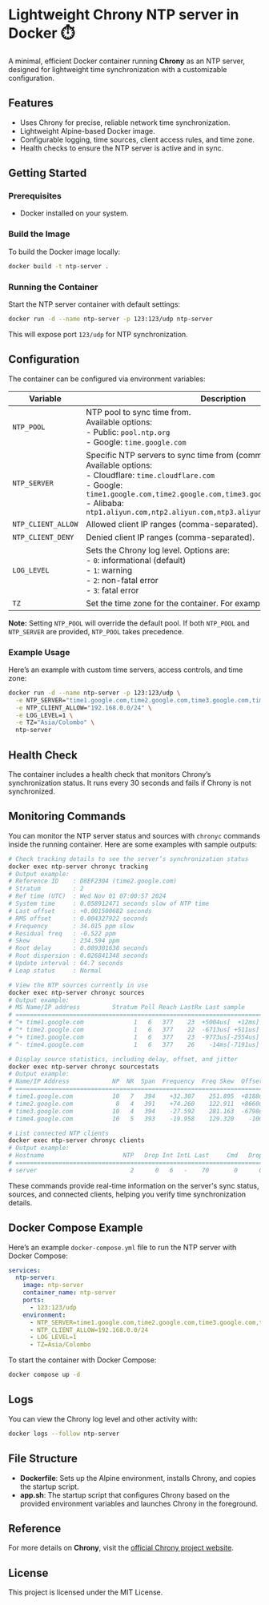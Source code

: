 # Lightweight Chrony NTP server in Docker ⏱️

A minimal, efficient Docker container running **Chrony** as an NTP server, designed for lightweight time synchronization with a customizable configuration.

## Features

- Uses Chrony for precise, reliable network time synchronization.
- Lightweight Alpine-based Docker image.
- Configurable logging, time sources, client access rules, and time zone.
- Health checks to ensure the NTP server is active and in sync.

## Getting Started

### Prerequisites

- Docker installed on your system.

### Build the Image

To build the Docker image locally:

```bash
docker build -t ntp-server .
```

### Running the Container

Start the NTP server container with default settings:

```bash
docker run -d --name ntp-server -p 123:123/udp ntp-server
```

This will expose port `123/udp` for NTP synchronization.

## Configuration

The container can be configured via environment variables:

| Variable           | Description                                                     | Default             |
|--------------------|-----------------------------------------------------------------|---------------------|
| `NTP_POOL`         | NTP pool to sync time from.<br>Available options:<br>- Public: `pool.ntp.org`<br>- Google: `time.google.com` | `pool.ntp.org`      |
| `NTP_SERVER`       | Specific NTP servers to sync time from (comma-separated).<br>Available options:<br>- Cloudflare: `time.cloudflare.com`<br>- Google: `time1.google.com,time2.google.com,time3.google.com,time4.google.com`<br>- Alibaba: `ntp1.aliyun.com,ntp2.aliyun.com,ntp3.aliyun.com,ntp4.aliyun.com` | -                   |
| `NTP_CLIENT_ALLOW` | Allowed client IP ranges (comma-separated).                     | `allow all`         |
| `NTP_CLIENT_DENY`  | Denied client IP ranges (comma-separated).                      | None                |
| `LOG_LEVEL`        | Sets the Chrony log level. Options are:<br>  - `0`: informational (default)<br>  - `1`: warning<br>  - `2`: non-fatal error<br>  - `3`: fatal error | `0` (informational) |
| `TZ`               | Set the time zone for the container. For example: `Asia/Colombo`. | UTC                 |

**Note:** Setting `NTP_POOL` will override the default pool. If both `NTP_POOL` and `NTP_SERVER` are provided, `NTP_POOL` takes precedence.

### Example Usage

Here’s an example with custom time servers, access controls, and time zone:

```bash
docker run -d --name ntp-server -p 123:123/udp \
  -e NTP_SERVER="time1.google.com,time2.google.com,time3.google.com,time4.google.com" \
  -e NTP_CLIENT_ALLOW="192.168.0.0/24" \
  -e LOG_LEVEL=1 \
  -e TZ="Asia/Colombo" \
  ntp-server
```

## Health Check

The container includes a health check that monitors Chrony’s synchronization status. It runs every 30 seconds and fails if Chrony is not synchronized.

## Monitoring Commands

You can monitor the NTP server status and sources with `chronyc` commands inside the running container. Here are some examples with sample outputs:

```bash
# Check tracking details to see the server’s synchronization status
docker exec ntp-server chronyc tracking
# Output example:
# Reference ID    : D8EF2304 (time2.google.com)
# Stratum         : 2
# Ref time (UTC)  : Wed Nov 01 07:00:57 2024
# System time     : 0.058912471 seconds slow of NTP time
# Last offset     : +0.001500682 seconds
# RMS offset      : 0.004327922 seconds
# Frequency       : 34.015 ppm slow
# Residual freq   : -0.522 ppm
# Skew            : 234.594 ppm
# Root delay      : 0.089301638 seconds
# Root dispersion : 0.026841348 seconds
# Update interval : 64.7 seconds
# Leap status     : Normal

# View the NTP sources currently in use
docker exec ntp-server chronyc sources
# Output example:
# MS Name/IP address         Stratum Poll Reach LastRx Last sample               
# ===============================================================================
# ^+ time1.google.com              1   6   377    23  +5004us[  +12ms] +/-   42ms
# ^* time2.google.com              1   6   377    22  -6713us[ +511us] +/-   41ms
# ^+ time3.google.com              1   6   377    23  -9773us[-2554us] +/-   49ms
# ^- time4.google.com              1   6   377    26    -14ms[-7191us] +/-   41ms

# Display source statistics, including delay, offset, and jitter
docker exec ntp-server chronyc sourcestats
# Output example:
# Name/IP Address            NP  NR  Span  Frequency  Freq Skew  Offset  Std Dev
# ==============================================================================
# time1.google.com           10   7   394    +32.307    251.895  +8188us    24ms
# time2.google.com            8   4   391    +74.260    122.911  +8660us  7923us
# time3.google.com           10   4   394    -27.592    281.163  -6798us    25ms
# time4.google.com           10   5   393    -19.958    129.320    -10ms    11ms

# List connected NTP clients
docker exec ntp-server chronyc clients
# Output example:
# Hostname                      NTP   Drop Int IntL Last     Cmd   Drop Int  Last
# ===============================================================================
# server                          2      0   6   -    70       0      0   -     -
```

These commands provide real-time information on the server's sync status, sources, and connected clients, helping you verify time synchronization details.

## Docker Compose Example

Here’s an example `docker-compose.yml` file to run the NTP server with Docker Compose:

```yaml
services:
  ntp-server:
    image: ntp-server
    container_name: ntp-server
    ports:
      - 123:123/udp
    environment:
      - NTP_SERVER=time1.google.com,time2.google.com,time3.google.com,time4.google.com
      - NTP_CLIENT_ALLOW=192.168.0.0/24
      - LOG_LEVEL=1
      - TZ=Asia/Colombo
```

To start the container with Docker Compose:

```bash
docker compose up -d
```

## Logs

You can view the Chrony log level and other activity with:

```bash
docker logs --follow ntp-server
```

## File Structure

- **Dockerfile**: Sets up the Alpine environment, installs Chrony, and copies the startup script.
- **app.sh**: The startup script that configures Chrony based on the provided environment variables and launches Chrony in the foreground.

## Reference

For more details on **Chrony**, visit the [official Chrony project website](https://chrony-project.org/).

## License

This project is licensed under the MIT License.